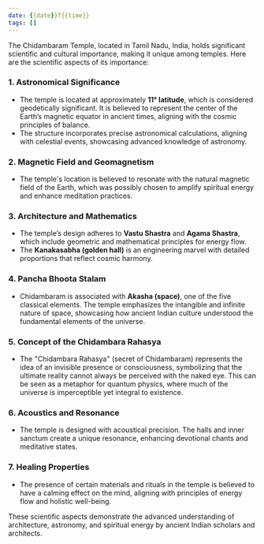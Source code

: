 ```yaml
---
date: {{date}}T{{time}}
tags: []
---
```

The Chidambaram Temple, located in Tamil Nadu, India, holds significant scientific and cultural importance, making it unique among temples. Here are the scientific aspects of its importance:

### 1. **Astronomical Significance**
   - The temple is located at approximately **11° latitude**, which is considered geodetically significant. It is believed to represent the center of the Earth’s magnetic equator in ancient times, aligning with the cosmic principles of balance.
   - The structure incorporates precise astronomical calculations, aligning with celestial events, showcasing advanced knowledge of astronomy.

### 2. **Magnetic Field and Geomagnetism**
   - The temple's location is believed to resonate with the natural magnetic field of the Earth, which was possibly chosen to amplify spiritual energy and enhance meditation practices.

### 3. **Architecture and Mathematics**
   - The temple’s design adheres to **Vastu Shastra** and **Agama Shastra**, which include geometric and mathematical principles for energy flow.
   - The **Kanakasabha (golden hall)** is an engineering marvel with detailed proportions that reflect cosmic harmony.

### 4. **Pancha Bhoota Stalam**
   - Chidambaram is associated with **Akasha (space)**, one of the five classical elements. The temple emphasizes the intangible and infinite nature of space, showcasing how ancient Indian culture understood the fundamental elements of the universe.

### 5. **Concept of the Chidambara Rahasya**
   - The "Chidambara Rahasya" (secret of Chidambaram) represents the idea of an invisible presence or consciousness, symbolizing that the ultimate reality cannot always be perceived with the naked eye. This can be seen as a metaphor for quantum physics, where much of the universe is imperceptible yet integral to existence.

### 6. **Acoustics and Resonance**
   - The temple is designed with acoustical precision. The halls and inner sanctum create a unique resonance, enhancing devotional chants and meditative states.

### 7. **Healing Properties**
   - The presence of certain materials and rituals in the temple is believed to have a calming effect on the mind, aligning with principles of energy flow and holistic well-being.

These scientific aspects demonstrate the advanced understanding of architecture, astronomy, and spiritual energy by ancient Indian scholars and architects.